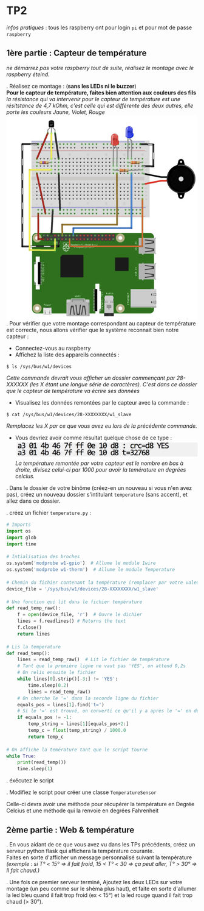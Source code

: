 TP2
===
_infos pratiques_ : tous les raspberry ont pour login `pi` et pour mot de passe `raspberry`

1ère partie : Capteur de température
------------------------------------
_ne démarrez pas votre raspberry tout de suite, réalisez le montage avec le raspberry éteind._  

. Réalisez ce montage : (**sans les LEDs ni le buzzer**)  
**Pour le capteur de température, faites bien attention aux couleurs des fils**  
*la résistance qui va intervenir pour le capteur de température est une résitstance de 4,7 kOhm, c'est celle qui est différente des deux autres, elle porte les couleurs Jaune, Violet, Rouge*
![](images/temp_sensor.png)
. Pour vérifier que votre montage correspondant au capteur de température est correcte, nous allons vérifier que le système reconnait bien notre capteur :  
- Connectez-vous au raspberry  
- Affichez la liste des appareils connectés :  

```
$ ls /sys/bus/w1/devices
```
_Cette commande devrait vous afficher un dossier commençant par 28-XXXXXX (les X étant une longue série de caractères). C'est dans ce dossier que le capteur de température va écrire ses données_  
- Visualisez les données remontées par le capteur avec la commande : 

```
$ cat /sys/bus/w1/devices/28-XXXXXXXX/w1_slave
```
_Remplacez les X par ce que vous avez eu lors de la précédente commande._  
- Vous devriez avoir comme résultat quelque chose de ce type : 
![](images/exemple_ds18b20.png)
_La température remontée par votre capteur est le nombre en bas à droite, divisez celui-ci par 1000 pour avoir la temérature en degrées celcius._  

. Dans le dossier de votre binôme (créez-en un nouveau si vous n'en avez pas), créez un nouveau dossier s'intitulant `temperature` (sans accent), et allez dans ce dossier.   

. créez un fichier `temperature.py` :

```python
# Imports
import os
import glob
import time

# Intialisation des broches
os.system('modprobe w1-gpio')  # Allume le module 1wire
os.system('modprobe w1-therm')  # Allume le module Temperature

# Chemin du fichier contenant la température (remplacer par votre valeur trouvée précédemment)
device_file = '/sys/bus/w1/devices/28-XXXXXXXX/w1_slave'

# Une fonction qui lit dans le fichier température
def read_temp_raw():
    f = open(device_file, 'r')  # Ouvre le dichier
    lines = f.readlines() # Returns the text
    f.close()
    return lines
    
# Lis la temperature 
def read_temp():
    lines = read_temp_raw()  # Lit le fichier de température
    # Tant que la première ligne ne vaut pas 'YES', on attend 0,2s
    # On relis ensuite le fichier
    while lines[0].strip()[-3:] != 'YES':
        time.sleep(0.2)
        lines = read_temp_raw()
	# On cherche le '=' dans la seconde ligne du fichier
    equals_pos = lines[1].find('t=')
    # Si le '=' est trouvé, on converti ce qu'il y a après le '=' en degrées celcius
    if equals_pos != -1:
        temp_string = lines[1][equals_pos+2:]
        temp_c = float(temp_string) / 1000.0
        return temp_c
        
# On affiche la temérature tant que le script tourne
while True:
    print(read_temp())
    time.sleep(1)
```

. éxécutez le script

. Modifiez le script pour créer une classe `TemperatureSensor` 

Celle-ci devra avoir une méthode pour récupérer la température en Degrée Celcius et une méthode qui la renvoie en degrées Fahrenheit

2ème partie : Web & température
-------------------------------

. En vous aidant de ce que vous avez vu dans les TPs précédents, créez un serveur python flask qui affichera la température courante.  
Faites en sorte d'afficher un message personnalisé suivant la température _(exemple : si T° < 15° => il fait froid, 15 < T° < 30 => ça peut aller, T° > 30° => Il fait chaud.)_  

. Une fois ce premier serveur terminé, Ajoutez les deux LEDs sur votre montage (un peu comme sur le shéma plus haut), et faite en sorte d'allumer la led bleu quand il fait trop froid (ex < 15°) et la led rouge quand il fait trop chaud (> 30°).
